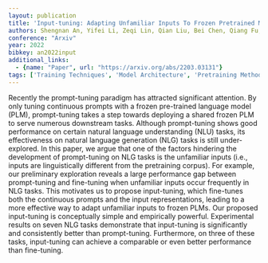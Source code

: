 ```yaml
---
layout: publication
title: 'Input-tuning: Adapting Unfamiliar Inputs To Frozen Pretrained Models'
authors: Shengnan An, Yifei Li, Zeqi Lin, Qian Liu, Bei Chen, Qiang Fu, Weizhu Chen, Nanning Zheng, Jian-guang Lou
conference: "Arxiv"
year: 2022
bibkey: an2022input
additional_links:
  - {name: "Paper", url: "https://arxiv.org/abs/2203.03131"}
tags: ['Training Techniques', 'Model Architecture', 'Pretraining Methods', 'Fine-Tuning', 'Prompting', 'Applications', 'Attention Mechanism']
---
```

Recently the prompt-tuning paradigm has attracted significant attention. By
only tuning continuous prompts with a frozen pre-trained language model (PLM),
prompt-tuning takes a step towards deploying a shared frozen PLM to serve
numerous downstream tasks. Although prompt-tuning shows good performance on
certain natural language understanding (NLU) tasks, its effectiveness on
natural language generation (NLG) tasks is still under-explored. In this paper,
we argue that one of the factors hindering the development of prompt-tuning on
NLG tasks is the unfamiliar inputs (i.e., inputs are linguistically different
from the pretraining corpus). For example, our preliminary exploration reveals
a large performance gap between prompt-tuning and fine-tuning when unfamiliar
inputs occur frequently in NLG tasks. This motivates us to propose
input-tuning, which fine-tunes both the continuous prompts and the input
representations, leading to a more effective way to adapt unfamiliar inputs to
frozen PLMs. Our proposed input-tuning is conceptually simple and empirically
powerful. Experimental results on seven NLG tasks demonstrate that input-tuning
is significantly and consistently better than prompt-tuning. Furthermore, on
three of these tasks, input-tuning can achieve a comparable or even better
performance than fine-tuning.
